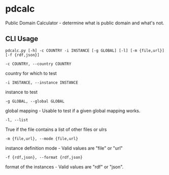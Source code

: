 pdcalc
======

Public Domain Calculator - determine what is public domain and what's not.

CLI Usage
---------

`pdcalc.py [-h] -c COUNTRY -i INSTANCE [-g GLOBAL] [-l] [-m {file,url}] [-f {rdf,json}]`

    -c COUNTRY, --country COUNTRY

country for which to test

    -i INSTANCE, --instance INSTANCE 

instance to test

    -g GLOBAL, --global GLOBAL
    
global mapping - Usable to test if a given global mapping works.

    -l, --list

True if the file contains a list of other files or ulrs

    -m {file,url}, --mode {file,url}

instance definition mode - Valid values are "file" or "url"

    -f {rdf,json}, --format {rdf,json}

format of the instances - Valid values are "rdf" or "json".

